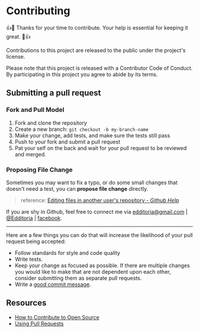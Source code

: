 # Contributing

:+1::pizza: Thanks for your time to contribute. Your help is essential for keeping it great. :pizza::+1:

Contributions to this project are released to the public under the project's license.

Please note that this project is released with a Contributor Code of Conduct. By participating in this project you agree to abide by its terms.

## Submitting a pull request

### Fork and Pull Model

1. Fork and clone the repository
1. Create a new branch: `git checkout -b my-branch-name`
1. Make your change, add tests, and make sure the tests still pass
1. Push to your fork and submit a pull request
1. Pat your self on the back and wait for your pull request to be reviewed and merged.

### Proposing File Change

Sometimes you may want to fix a typo, or do some small changes that doesn't need a test, you can **propose file change** directly.

> reference: [Editing files in another user's repository - *Github Help*](https://help.github.com/articles/editing-files-in-another-user-s-repository/)

If you are shy in Github, feel free to connect me via <edditoria@gmail.com> | [@Edditoria][twitter] | [facebook][].

---

Here are a few things you can do that will increase the likelihood of your pull request being accepted:

- Follow standards for style and code quality
- Write tests.
- Keep your change as focused as possible. If there are multiple changes you would like to make that are not dependent upon each other, consider submitting them as separate pull requests.
- Write a [good commit message](http://tbaggery.com/2008/04/19/a-note-about-git-commit-messages.html).

## Resources

- [How to Contribute to Open Source](https://opensource.guide/how-to-contribute/)
- [Using Pull Requests](https://help.github.com/articles/about-pull-requests/)

[twitter]: http://twitter.com/Edditoria
[facebook]: http://www.facebook.com/Edditoria
